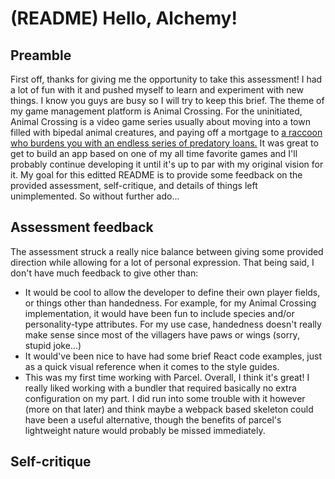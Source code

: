 # (README) Hello, Alchemy!

## Preamble
First off, thanks for giving me the opportunity to take this assessment! I had a lot of fun with it and pushed myself to learn and experiment with new things.
I know you guys are busy so I will try to keep this brief.
The theme of my game management platform is Animal Crossing. For the uninitiated, Animal Crossing is a video game
series usually about moving into a town filled with bipedal animal creatures, and paying off a mortgage to [a raccoon who burdens you with an endless series of predatory loans.](https://github.com/davidblader/players-react-skeleton/blob/master/src/img/TomNook.png)
It was great to get to build an app based on one of my all time favorite games and I'll probably continue developing it until
it's up to par with my original vision for it.
My goal for this editted README is to provide some feedback on the provided assessment, self-critique, and details of things left unimplemented.
So without further ado...

## Assessment feedback
The assessment struck a really nice balance between giving some provided direction while allowing for a lot of personal expression.
That being said, I don't have much feedback to give other than:
  - It would be cool to allow the developer to define their own player fields, or things other than handedness. For example, for my Animal Crossing implementation, it would have been fun to include species and/or personality-type attributes. For my use case, handedness doesn't really make sense since most of the villagers have paws or wings (sorry, stupid joke...) 
  - It would've been nice to have had some brief React code examples, just as a quick visual reference when it comes to the style guides.
  - This was my first time working with Parcel. Overall, I think it's great! I really liked working with a bundler that required basically no extra configuration on my part. I did run into some trouble with it however (more on that later) and think maybe a webpack based skeleton could have been a useful alternative, though the benefits of parcel's lightweight nature would probably be missed immediately.
  
## Self-critique
